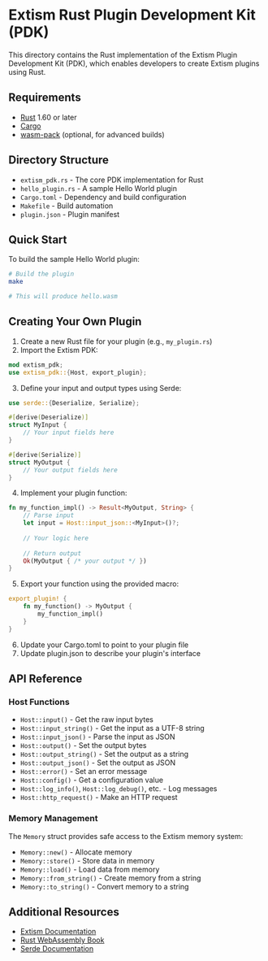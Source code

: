 # Extism Rust Plugin Development Kit (PDK)

This directory contains the Rust implementation of the Extism Plugin Development Kit (PDK), which enables developers to create Extism plugins using Rust.

## Requirements

- [Rust](https://www.rust-lang.org/tools/install) 1.60 or later
- [Cargo](https://doc.rust-lang.org/cargo/getting-started/installation.html)
- [wasm-pack](https://rustwasm.github.io/wasm-pack/installer/) (optional, for advanced builds)

## Directory Structure

- `extism_pdk.rs` - The core PDK implementation for Rust
- `hello_plugin.rs` - A sample Hello World plugin
- `Cargo.toml` - Dependency and build configuration
- `Makefile` - Build automation
- `plugin.json` - Plugin manifest

## Quick Start

To build the sample Hello World plugin:

```bash
# Build the plugin
make

# This will produce hello.wasm
```

## Creating Your Own Plugin

1. Create a new Rust file for your plugin (e.g., `my_plugin.rs`)
2. Import the Extism PDK:

```rust
mod extism_pdk;
use extism_pdk::{Host, export_plugin};
```

3. Define your input and output types using Serde:

```rust
use serde::{Deserialize, Serialize};

#[derive(Deserialize)]
struct MyInput {
    // Your input fields here
}

#[derive(Serialize)]
struct MyOutput {
    // Your output fields here
}
```

4. Implement your plugin function:

```rust
fn my_function_impl() -> Result<MyOutput, String> {
    // Parse input
    let input = Host::input_json::<MyInput>()?;
    
    // Your logic here
    
    // Return output
    Ok(MyOutput { /* your output */ })
}
```

5. Export your function using the provided macro:

```rust
export_plugin! {
    fn my_function() -> MyOutput {
        my_function_impl()
    }
}
```

6. Update your Cargo.toml to point to your plugin file
7. Update plugin.json to describe your plugin's interface

## API Reference

### Host Functions

- `Host::input()` - Get the raw input bytes
- `Host::input_string()` - Get the input as a UTF-8 string
- `Host::input_json()` - Parse the input as JSON
- `Host::output()` - Set the output bytes
- `Host::output_string()` - Set the output as a string
- `Host::output_json()` - Set the output as JSON
- `Host::error()` - Set an error message
- `Host::config()` - Get a configuration value
- `Host::log_info()`, `Host::log_debug()`, etc. - Log messages
- `Host::http_request()` - Make an HTTP request

### Memory Management

The `Memory` struct provides safe access to the Extism memory system:

- `Memory::new()` - Allocate memory
- `Memory::store()` - Store data in memory
- `Memory::load()` - Load data from memory
- `Memory::from_string()` - Create memory from a string
- `Memory::to_string()` - Convert memory to a string

## Additional Resources

- [Extism Documentation](https://extism.org/docs)
- [Rust WebAssembly Book](https://rustwasm.github.io/docs/book/)
- [Serde Documentation](https://serde.rs/) 